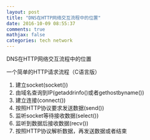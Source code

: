 ```yaml
---
layout: post
title: "DNS在HTTP网络交互流程中的位置"
date: 2016-10-09 08:55:37
comments: true
mathjax: false
categories: tech network
---
```


DNS在HTTP网络交互流程中的位置

<!--more-->

一个简单的HTTP请求流程（C语言版）

1.  建立socket(socket())
1.  由域名查询到IP(getaddrinfo()或者gethostbyname())
1.  建立连接(connect())
1.  按照HTTP协议要求发送数据(send())
1.  监听socket等待接收数据(select())
1.  监听到数据后接收数据(recv())
1.  按照HTTP协议解析数据，再发送数据或者结束

